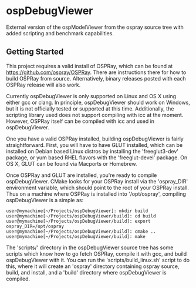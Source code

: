 ospDebugViewer
==============

External version of the ospModelViewer from the ospray source tree with added scripting and benchmark capabilities.

Getting Started
--------------------------

This project requires a valid install of OSPRay, which can be found at
https://github.com/ospray/OSPRay. There are instructions there for how to build
OSPRay from source. Alternatively, binary releases posted with each OSPRay release
will also work.

Currently ospDebugViewer is only supported on Linux and OS X using either gcc or clang.
In principle, ospDebugViewer should work on Windows, but it is not officially tested or
supported at this time. Additionally, the scripting library used does not
support compiling with icc at the moment. However, OSPRay itself can be compiled with
icc and used in ospDebugViewer.

One you have a valid OSPRay installed, building ospDebugViewer is fairly
straightforward. First, you will have to have GLUT installed, which can be
installed on Debian based Linux distros by installing the 'freeglut3-dev'
package, or yum based RHEL flavors with the 'freeglut-devel' package. On OS X,
GLUT can be found via Macports or Homebrew.

Once OSPRay and GLUT are installed, you're ready to compile ospDebugViewer. CMake
looks for your OSPRay install via the 'ospray_DIR' environment variable, which
should point to the root of your OSPRay install. Thus on a machine where OSPRay
is installed into '/opt/ospray', compiling ospDebugViewer is a simple as:

    user@mymachine[~/Projects/ospDebugViewer]: mkdir build
    user@mymachine[~/Projects/ospDebugViewer/build]: cd build
    user@mymachine[~/Projects/ospDebugViewer/build]: export ospray_DIR=/opt/ospray
    user@mymachine[~/Projects/ospDebugViewer/build]: cmake ..
    user@mymachine[~/Projects/ospDebugViewer/build]: make

The 'scripts/' directory in the ospDebugViewer source tree has some scripts
which know how to go fetch OSPRay, compile it with gcc, and build
ospDebugViewer with it. You can run the 'scripts/build_linux.sh' script to do
this, where it will create an 'ospray' directory containing ospray source,
build, and install, and a 'build' directory where ospDebugViewer is compiled.

